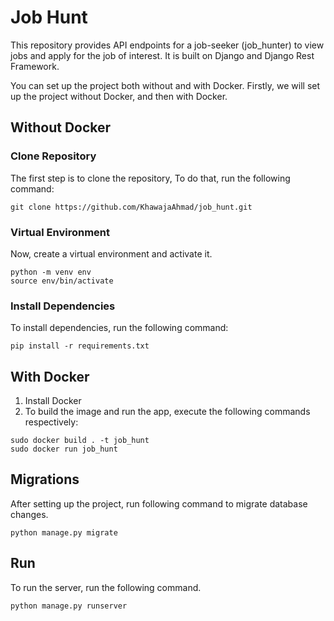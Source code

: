 # Job Hunt
This repository provides API endpoints for a job-seeker (job_hunter) to view jobs and apply for the job of interest. 
It is built on Django and Django Rest Framework.

You can set up the project both without and with Docker. Firstly, we will set up the project without Docker, and then 
with Docker.

## Without Docker
### Clone Repository
The first step is to clone the repository, To do that, run the following command:
```shell
git clone https://github.com/KhawajaAhmad/job_hunt.git
```

### Virtual Environment
Now, create a virtual environment and activate it.
```shell
python -m venv env
source env/bin/activate
```

### Install Dependencies
To install dependencies, run the following command:
```
pip install -r requirements.txt
```

## With Docker
1. Install Docker
2. To build the image and run the app, execute the following commands respectively:
```shell
sudo docker build . -t job_hunt
sudo docker run job_hunt
```

## Migrations
After setting up the project, run following command to migrate database changes.
```shell
python manage.py migrate
```

## Run
To run the server, run the following command.
```shell
python manage.py runserver
```

